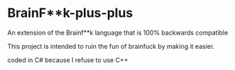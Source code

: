 # BrainF**k-plus-plus
An extension of the Brainf**k language that is 100% backwards compatible 

This project is intended to ruin the fun of brainfuck by making it easier.

coded in C# because I refuse to use C++
